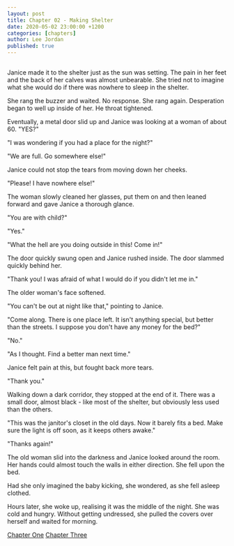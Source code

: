 ```yaml
---
layout: post
title: Chapter 02 - Making Shelter
date: 2020-05-02 23:00:00 +1200
categories: [chapters]
author: Lee Jordan
published: true
---
```


<h2></h2>

Janice made it to the shelter just as the sun was setting. The pain in her feet and the back of her calves was almost unbearable. She tried not to imagine what she would do if there was nowhere to sleep in the shelter.

She rang the buzzer and waited. No response. She rang again. Desperation began to well up inside of her. He throat tightened. 

Eventually, a metal door slid up and Janice was looking at a woman of about 60. "YES?"

"I was wondering if you had a place for the night?"

"We are full. Go somewhere else!"

Janice could not stop the tears from moving down her cheeks.

"Please! I have nowhere else!"

The woman slowly cleaned her glasses, put them on and then leaned forward and gave Janice a thorough glance.

"You are with child?"

"Yes."

"What the hell are you doing outside in this! Come in!"

The door quickly swung open and Janice rushed inside. The door slammed quickly behind her.

"Thank you! I was afraid of what I would do if you didn't let me in."

The older woman's face softened. 

"You can't be out at night like that," pointing to Janice. 

"Come along. There is one place left. It isn't anything special, but better than the streets. I suppose you don't have any money for the bed?"

"No."

"As I thought. Find a better man next time."

Janice felt pain at this, but fought back more tears.

"Thank you."

Walking down a dark corridor, they stopped at the end of it. There was a small door, almost black - like most of the shelter, but obviously less used than the others.

"This was the janitor's closet in the old days. Now it barely fits a bed. Make sure the light is off soon, as it keeps others awake."

"Thanks again!"

The old woman slid into the darkness and Janice looked around the room. Her hands could almost touch the walls in either direction. She fell upon the bed.

Had she only imagined the baby kicking, she wondered, as she fell asleep clothed.

Hours later, she woke up, realising it was the middle of the night. She was cold and hungry. Without getting undressed, she pulled the covers over herself and waited for morning. 

<div class="pagination">
    <a class="pagination-item older" href="https://novel.geraldleejordan.com/chapter-01/">Chapter One</a>
      <a class="pagination-item newer" href="https://novel.geraldleejordan.com/chapter-03/">Chapter Three</a>
</div>
